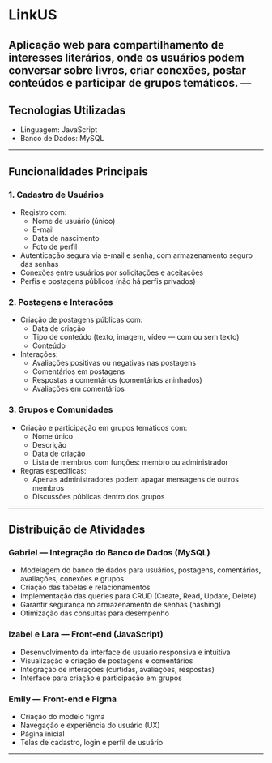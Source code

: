 # LinkUS

Aplicação web para compartilhamento de interesses literários, onde os usuários podem conversar sobre livros, criar conexões, postar conteúdos e participar de grupos temáticos. — 
---

## Tecnologias Utilizadas

- Linguagem: JavaScript
- Banco de Dados: MySQL

---

## Funcionalidades Principais

### 1. Cadastro de Usuários
- Registro com:
  - Nome de usuário (único)
  - E-mail
  - Data de nascimento
  - Foto de perfil
- Autenticação segura via e-mail e senha, com armazenamento seguro das senhas
- Conexões entre usuários por solicitações e aceitações
- Perfis e postagens públicos (não há perfis privados)

### 2. Postagens e Interações
- Criação de postagens públicas com:
  - Data de criação
  - Tipo de conteúdo (texto, imagem, vídeo — com ou sem texto)
  - Conteúdo
- Interações:
  - Avaliações positivas ou negativas nas postagens
  - Comentários em postagens
  - Respostas a comentários (comentários aninhados)
  - Avaliações em comentários

### 3. Grupos e Comunidades
- Criação e participação em grupos temáticos com:
  - Nome único
  - Descrição
  - Data de criação
  - Lista de membros com funções: membro ou administrador
- Regras específicas:
  - Apenas administradores podem apagar mensagens de outros membros
  - Discussões públicas dentro dos grupos

---

## Distribuição de Atividades

### Gabriel — Integração do Banco de Dados (MySQL)
- Modelagem do banco de dados para usuários, postagens, comentários, avaliações, conexões e grupos
- Criação das tabelas e relacionamentos
- Implementação das queries para CRUD (Create, Read, Update, Delete)
- Garantir segurança no armazenamento de senhas (hashing)
- Otimização das consultas para desempenho

### Izabel e Lara — Front-end (JavaScript)
- Desenvolvimento da interface de usuário responsiva e intuitiva
- Visualização e criação de postagens e comentários
- Integração de interações (curtidas, avaliações, respostas)
- Interface para criação e participação em grupos

### Emily — Front-end e Figma 
- Criação do modelo figma
- Navegação e experiência do usuário (UX)
- Página inicial
- Telas de cadastro, login e perfil de usuário
---
